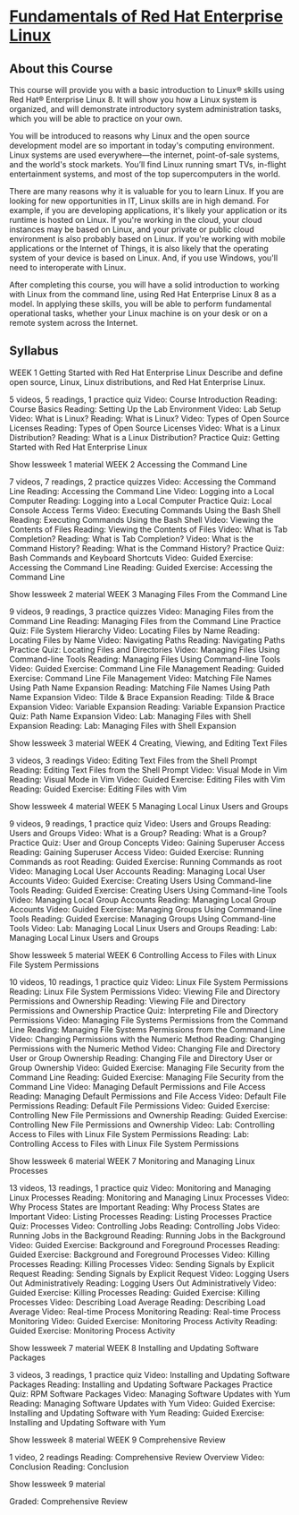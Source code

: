 # [Fundamentals of Red Hat Enterprise Linux](https://www.coursera.org/learn/fundamentals-of-red-hat-enterprise-linux/home/info)

## About this Course
This course will provide you with a basic introduction to Linux® skills using Red Hat® Enterprise Linux 8. It will show you how a Linux system is organized, and will demonstrate introductory system administration tasks, which you will be able to practice on your own.

You will be introduced to reasons why Linux and the open source development model are so important in today's computing environment. Linux systems are used everywhere—the internet, point-of-sale systems, and the world's stock markets. You’ll find Linux running smart TVs, in-flight entertainment systems, and most of the top supercomputers in the world.

There are many reasons why it is valuable for you to learn Linux. If you are looking for new opportunities in IT, Linux skills are in high demand. For example, if you are developing applications, it's likely your application or its runtime is hosted on Linux. If you're working in the cloud, your cloud instances may be based on Linux, and your private or public cloud environment is also probably based on Linux. If you're working with mobile applications or the Internet of Things, it is also likely that the operating system of your device is based on Linux. And, if you use Windows, you'll need to interoperate with Linux.

After completing this course, you will have a solid introduction to working with Linux from the command line, using Red Hat Enterprise Linux 8 as a model. In applying these skills, you will be able to perform fundamental operational tasks, whether your Linux machine is on your desk or on a remote system across the Internet.

## Syllabus
WEEK 1
Getting Started with Red Hat Enterprise Linux
Describe and define open source, Linux, Linux distributions, and Red Hat Enterprise Linux.

5 videos, 5 readings, 1 practice quiz
Video: Course Introduction
Reading: Course Basics
Reading: Setting Up the Lab Environment
Video: Lab Setup
Video: What is Linux?
Reading: What is Linux?
Video: Types of Open Source Licenses
Reading: Types of Open Source Licenses
Video: What is a Linux Distribution?
Reading: What is a Linux Distribution?
Practice Quiz: Getting Started with Red Hat Enterprise Linux

Show lessweek 1 material
WEEK 2
Accessing the Command Line

7 videos, 7 readings, 2 practice quizzes
Video: Accessing the Command Line
Reading: Accessing the Command Line
Video: Logging into a Local Computer
Reading: Logging into a Local Computer
Practice Quiz: Local Console Access Terms
Video: Executing Commands Using the Bash Shell
Reading: Executing Commands Using the Bash Shell
Video: Viewing the Contents of Files
Reading: Viewing the Contents of Files
Video: What is Tab Completion?
Reading: What is Tab Completion?
Video: What is the Command History?
Reading: What is the Command History?
Practice Quiz: Bash Commands and Keyboard Shortcuts
Video: Guided Exercise: Accessing the Command Line
Reading: Guided Exercise: Accessing the Command Line

Show lessweek 2 material
WEEK 3
Managing Files From the Command Line

9 videos, 9 readings, 3 practice quizzes
Video: Managing Files from the Command Line
Reading: Managing Files from the Command Line
Practice Quiz: File System Hierarchy
Video: Locating Files by Name
Reading: Locating Files by Name
Video: Navigating Paths
Reading: Navigating Paths
Practice Quiz: Locating Files and Directories
Video: Managing Files Using Command-line Tools
Reading: Managing Files Using Command-line Tools
Video: Guided Exercise: Command Line File Management
Reading: Guided Exercise: Command Line File Management
Video: Matching File Names Using Path Name Expansion
Reading: Matching File Names Using Path Name Expansion
Video: Tilde & Brace Expansion
Reading: Tilde & Brace Expansion
Video: Variable Expansion
Reading: Variable Expansion
Practice Quiz: Path Name Expansion
Video: Lab: Managing Files with Shell Expansion
Reading: Lab: Managing Files with Shell Expansion

Show lessweek 3 material
WEEK 4
Creating, Viewing, and Editing Text Files

3 videos, 3 readings
Video: Editing Text Files from the Shell Prompt
Reading: Editing Text Files from the Shell Prompt
Video: Visual Mode in Vim
Reading: Visual Mode in Vim
Video: Guided Exercise: Editing Files with Vim
Reading: Guided Exercise: Editing Files with Vim

Show lessweek 4 material
WEEK 5
Managing Local Linux Users and Groups

9 videos, 9 readings, 1 practice quiz
Video: Users and Groups
Reading: Users and Groups
Video: What is a Group?
Reading: What is a Group?
Practice Quiz: User and Group Concepts
Video: Gaining Superuser Access
Reading: Gaining Superuser Access
Video: Guided Exercise: Running Commands as root
Reading: Guided Exercise: Running Commands as root
Video: Managing Local User Accounts
Reading: Managing Local User Accounts
Video: Guided Exercise: Creating Users Using Command-line Tools
Reading: Guided Exercise: Creating Users Using Command-line Tools
Video: Managing Local Group Accounts
Reading: Managing Local Group Accounts
Video: Guided Exercise: Managing Groups Using Command-line Tools
Reading: Guided Exercise: Managing Groups Using Command-line Tools
Video: Lab: Managing Local Linux Users and Groups
Reading: Lab: Managing Local Linux Users and Groups

Show lessweek 5 material
WEEK 6
Controlling Access to Files with Linux File System Permissions

10 videos, 10 readings, 1 practice quiz
Video: Linux File System Permissions
Reading: Linux File System Permissions
Video: Viewing File and Directory Permissions and Ownership
Reading: Viewing File and Directory Permissions and Ownership
Practice Quiz: Interpreting File and Directory Permissions
Video: Managing File Systems Permissions from the Command Line
Reading: Managing File Systems Permissions from the Command Line
Video: Changing Permissions with the Numeric Method
Reading: Changing Permissions with the Numeric Method
Video: Changing File and Directory User or Group Ownership
Reading: Changing File and Directory User or Group Ownership
Video: Guided Exercise: Managing File Security from the Command Line
Reading: Guided Exercise: Managing File Security from the Command Line
Video: Managing Default Permissions and File Access
Reading: Managing Default Permissions and File Access
Video: Default File Permissions
Reading: Default File Permissions
Video: Guided Exercise: Controlling New File Permissions and Ownership
Reading: Guided Exercise: Controlling New File Permissions and Ownership
Video: Lab: Controlling Access to Files with Linux File System Permissions
Reading: Lab: Controlling Access to Files with Linux File System Permissions

Show lessweek 6 material
WEEK 7
Monitoring and Managing Linux Processes

13 videos, 13 readings, 1 practice quiz
Video: Monitoring and Managing Linux Processes
Reading: Monitoring and Managing Linux Processes
Video: Why Process States are Important
Reading: Why Process States are Important
Video: Listing Processes
Reading: Listing Processes
Practice Quiz: Processes
Video: Controlling Jobs
Reading: Controlling Jobs
Video: Running Jobs in the Background
Reading: Running Jobs in the Background
Video: Guided Exercise: Background and Foreground Processes
Reading: Guided Exercise: Background and Foreground Processes
Video: Killing Processes
Reading: Killing Processes
Video: Sending Signals by Explicit Request
Reading: Sending Signals by Explicit Request
Video: Logging Users Out Administratively
Reading: Logging Users Out Administratively
Video: Guided Exercise: Killing Processes
Reading: Guided Exercise: Killing Processes
Video: Describing Load Average
Reading: Describing Load Average
Video: Real-time Process Monitoring
Reading: Real-time Process Monitoring
Video: Guided Exercise: Monitoring Process Activity
Reading: Guided Exercise: Monitoring Process Activity

Show lessweek 7 material
WEEK 8
Installing and Updating Software Packages

3 videos, 3 readings, 1 practice quiz
Video: Installing and Updating Software Packages
Reading: Installing and Updating Software Packages
Practice Quiz: RPM Software Packages
Video: Managing Software Updates with Yum
Reading: Managing Software Updates with Yum
Video: Guided Exercise: Installing and Updating Software with Yum
Reading: Guided Exercise: Installing and Updating Software with Yum

Show lessweek 8 material
WEEK 9
Comprehensive Review

1 video, 2 readings
Reading: Comprehensive Review Overview
Video: Conclusion
Reading: Conclusion

Show lessweek 9 material

Graded: Comprehensive Review
